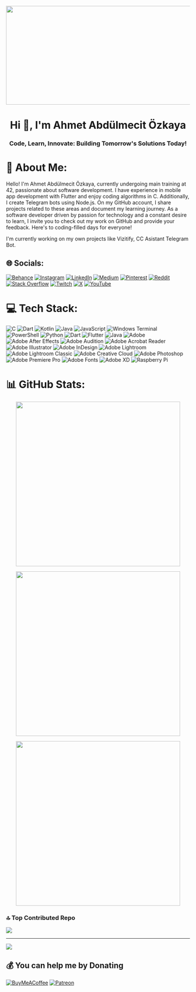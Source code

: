 <p align="center">
  <img src="https://media.giphy.com/media/v1.Y2lkPTc5MGI3NjExOWJzb2Vmd2FvbTRhZHF0ZDFhN3ZsM3VodnF5enBiN3Z6bXY1dnJ5aCZlcD12MV9pbnRlcm5hbF9naWZfYnlfaWQmY3Q9Zw/3osxY9kuM2NGUfvThe/giphy.gif" width="600" height="270"/>
</p>

<h1 align="center">Hi 👋, I'm Ahmet Abdülmecit Özkaya</h1>
<h3 align="center">Code, Learn, Innovate: Building Tomorrow's Solutions Today!</h3>

# 💫 About Me:
Hello! I'm Ahmet Abdülmecit Özkaya, currently undergoing main training at 42, passionate about software development. I have experience in mobile app development with Flutter and enjoy coding algorithms in C. Additionally, I create Telegram bots using Node.js. On my GitHub account, I share projects related to these areas and document my learning journey. As a software developer driven by passion for technology and a constant desire to learn, I invite you to check out my work on GitHub and provide your feedback. Here's to coding-filled days for everyone!

I'm currently working on my own projects like Vizitify, CC Asistant Telegram Bot.

## 🌐 Socials:
[![Behance](https://img.shields.io/badge/Behance-1769ff?logo=behance&logoColor=white)](https://behance.net/aabdulmecitz) [![Instagram](https://img.shields.io/badge/Instagram-%23E4405F.svg?logo=Instagram&logoColor=white)](https://instagram.com/aabdulmecitz) [![LinkedIn](https://img.shields.io/badge/LinkedIn-%230077B5.svg?logo=linkedin&logoColor=white)](https://linkedin.com/in/ahmetabdulmecitozkaya) [![Medium](https://img.shields.io/badge/Medium-12100E?logo=medium&logoColor=white)](https://medium.com/@aabdulmecitz) [![Pinterest](https://img.shields.io/badge/Pinterest-%23E60023.svg?logo=Pinterest&logoColor=white)](https://pinterest.com/aabdulmecitz) [![Reddit](https://img.shields.io/badge/Reddit-%23FF4500.svg?logo=Reddit&logoColor=white)](https://reddit.com/user/u/Ancient-Attention371) [![Stack Overflow](https://img.shields.io/badge/-Stackoverflow-FE7A16?logo=stack-overflow&logoColor=white)](https://stackoverflow.com/users/aabdulmecitz) [![Twitch](https://img.shields.io/badge/Twitch-%239146FF.svg?logo=Twitch&logoColor=white)](https://twitch.tv/aabdulmecitz) [![X](https://img.shields.io/badge/X-black.svg?logo=X&logoColor=white)](https://x.com/aabdulmecitz) [![YouTube](https://img.shields.io/badge/YouTube-%23FF0000.svg?logo=YouTube&logoColor=white)](https://youtube.com/@aabdulmecitozkaya) 

# 💻 Tech Stack:
![C](https://img.shields.io/badge/c-%2300599C.svg?style=for-the-badge&logo=c&logoColor=white) ![Dart](https://img.shields.io/badge/dart-%230175C2.svg?style=for-the-badge&logo=dart&logoColor=white) ![Kotlin](https://img.shields.io/badge/kotlin-%237F52FF.svg?style=for-the-badge&logo=kotlin&logoColor=white) ![Java](https://img.shields.io/badge/java-%23ED8B00.svg?style=for-the-badge&logo=openjdk&logoColor=white) ![JavaScript](https://img.shields.io/badge/javascript-%23323330.svg?style=for-the-badge&logo=javascript&logoColor=%23F7DF1E) ![Windows Terminal](https://img.shields.io/badge/Windows%20Terminal-%234D4D4D.svg?style=for-the-badge&logo=windows-terminal&logoColor=white) ![PowerShell](https://img.shields.io/badge/PowerShell-%235391FE.svg?style=for-the-badge&logo=powershell&logoColor=white) ![Python](https://img.shields.io/badge/python-3670A0?style=for-the-badge&logo=python&logoColor=ffdd54) ![Dart](https://img.shields.io/badge/dart-%230175C2.svg?style=for-the-badge&logo=dart&logoColor=white) ![Flutter](https://img.shields.io/badge/Flutter-%2302569B.svg?style=for-the-badge&logo=Flutter&logoColor=white) ![Java](https://img.shields.io/badge/java-%23ED8B00.svg?style=for-the-badge&logo=openjdk&logoColor=white) ![Adobe](https://img.shields.io/badge/adobe-%23FF0000.svg?style=for-the-badge&logo=adobe&logoColor=white) ![Adobe After Effects](https://img.shields.io/badge/Adobe%20After%20Effects-9999FF.svg?style=for-the-badge&logo=Adobe%20After%20Effects&logoColor=white) ![Adobe Audition](https://img.shields.io/badge/Adobe%20Audition-9999FF.svg?style=for-the-badge&logo=Adobe%20Audition&logoColor=white) ![Adobe Acrobat Reader](https://img.shields.io/badge/Adobe%20Acrobat%20Reader-EC1C24.svg?style=for-the-badge&logo=Adobe%20Acrobat%20Reader&logoColor=white) ![Adobe Illustrator](https://img.shields.io/badge/adobe%20illustrator-%23FF9A00.svg?style=for-the-badge&logo=adobe%20illustrator&logoColor=white) ![Adobe InDesign](https://img.shields.io/badge/Adobe%20InDesign-49021F?style=for-the-badge&logo=adobeindesign&logoColor=FF3366) ![Adobe Lightroom](https://img.shields.io/badge/Adobe%20Lightroom-31A8FF.svg?style=for-the-badge&logo=Adobe%20Lightroom&logoColor=white) ![Adobe Lightroom Classic](https://img.shields.io/badge/Adobe%20Lightroom%20Classic-31A8FF.svg?style=for-the-badge&logo=Adobe%20Lightroom%20Classic&logoColor=white) ![Adobe Creative Cloud](https://img.shields.io/badge/Adobe%20Creative%20Cloud-DA1F26.svg?style=for-the-badge&logo=Adobe%20Creative%20Cloud&logoColor=white) ![Adobe Photoshop](https://img.shields.io/badge/adobe%20photoshop-%2331A8FF.svg?style=for-the-badge&logo=adobe%20photoshop&logoColor=white) ![Adobe Premiere Pro](https://img.shields.io/badge/Adobe%20Premiere%20Pro-9999FF.svg?style=for-the-badge&logo=Adobe%20Premiere%20Pro&logoColor=white) ![Adobe Fonts](https://img.shields.io/badge/Adobe%20Fonts-000B1D.svg?style=for-the-badge&logo=Adobe%20Fonts&logoColor=white) ![Adobe XD](https://img.shields.io/badge/Adobe%20XD-470137?style=for-the-badge&logo=Adobe%20XD&logoColor=#FF61F6) ![Raspberry Pi](https://img.shields.io/badge/-RaspberryPi-C51A4A?style=for-the-badge&logo=Raspberry-Pi)
# 📊 GitHub Stats:
<p align="center">
  <img src="https://github-readme-stats.vercel.app/api?username=aabdulmecitz&theme=nightowl&hide_border=false&include_all_commits=true&count_private=true" width="450"/>
</p>
<p align="center">
  <img src="https://github-readme-streak-stats.herokuapp.com/?user=aabdulmecitz&theme=nightowl&hide_border=false" width="450"/>
</p>
<p align="center">
  <img src="https://github-readme-stats.vercel.app/api/top-langs/?username=aabdulmecitz&theme=nightowl&hide_border=false&include_all_commits=true&count_private=true&layout=compact" width="450"/>
</p>

### 🔝 Top Contributed Repo
![](https://github-contributor-stats.vercel.app/api?username=aabdulmecitz&limit=5&theme=dark&combine_all_yearly_contributions=true)

---
[![](https://visitcount.itsvg.in/api?id=aabdulmecitz&icon=0&color=5)](https://visitcount.itsvg.in)

  ## 💰 You can help me by Donating
  [![BuyMeACoffee](https://img.shields.io/badge/Buy%20Me%20a%20Coffee-ffdd00?style=for-the-badge&logo=buy-me-a-coffee&logoColor=black)](https://buymeacoffee.com/aabdulmecitz) [![Patreon](https://img.shields.io/badge/Patreon-F96854?style=for-the-badge&logo=patreon&logoColor=white)](https://patreon.com/aabdulmecitz) 

  
<!-- Proudly created with GPRM ( https://gprm.itsvg.in ) -->
